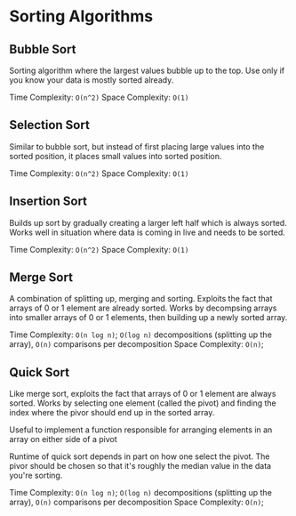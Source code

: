 # Sorting Algorithms

## Bubble Sort

Sorting algorithm where the largest values bubble up to the top. Use only if you know your data is mostly sorted already.

Time Complexity: `O(n^2)`
Space Complexity: `O(1)`

## Selection Sort

Similar to bubble sort, but instead of first placing large values into the sorted position, it places small values into sorted position.

Time Complexity: `O(n^2)`
Space Complexity: `O(1)`

## Insertion Sort

Builds up sort by gradually creating a larger left half which is always sorted. Works well in situation where data is coming in live and needs to be sorted.

Time Complexity: `O(n^2)`
Space Complexity: `O(1)`

## Merge Sort

A combination of splitting up, merging and sorting. Exploits the fact that arrays of 0 or 1 element are already sorted. Works by decompsing arrays into smaller arrays of 0 or 1 elements, then building up a newly sorted array.

Time Complexity: `O(n log n)`; `O(log n)` decompositions (splitting up the array), `O(n)` comparisons per decomposition
Space Complexity: `O(n)`;

## Quick Sort

Like merge sort, exploits the fact that arrays of 0 or 1 element are always sorted. Works by selecting one element (called the pivot) and finding the index where the pivor should end up in the sorted array.

Useful to implement a function responsible for arranging elements in an array on either side of a pivot

Runtime of quick sort depends in part on how one select the pivot. The pivor should be chosen so that it's roughly the median value in the data you're sorting.

Time Complexity: `O(n log n)`; `O(log n)` decompositions (splitting up the array), `O(n)` comparisons per decomposition
Space Complexity: `O(n)`;
